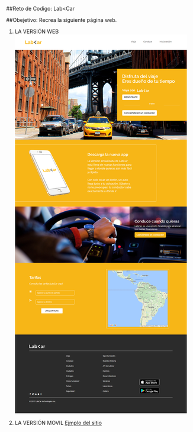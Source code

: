 
##Reto de Codigo: Lab<Car

##Obejetivo: Recrea la siguiente página web.

1. LA VERSIÓN WEB
![Ejmplo del sitio](assets/images/desktop.png)

2. LA VERSIÓN MOVIL
[Ejmplo del sitio](assets/images/v-movil.png)





